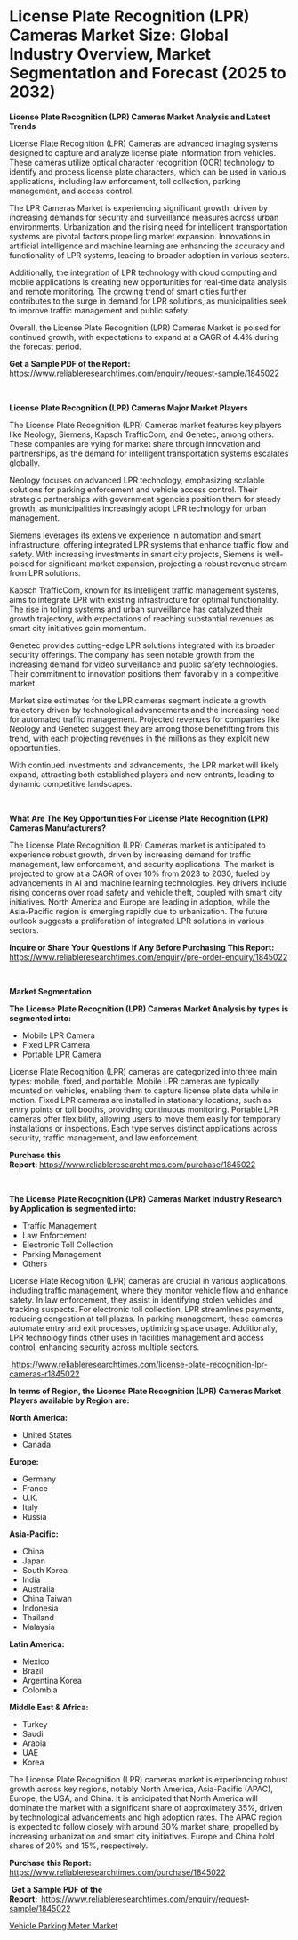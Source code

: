 <p><h1>License Plate Recognition (LPR) Cameras Market Size: Global Industry Overview, Market Segmentation and Forecast (2025 to 2032)</h1></p><p><strong>License Plate Recognition (LPR) Cameras Market Analysis and Latest Trends</strong></p>
<p><p>License Plate Recognition (LPR) Cameras are advanced imaging systems designed to capture and analyze license plate information from vehicles. These cameras utilize optical character recognition (OCR) technology to identify and process license plate characters, which can be used in various applications, including law enforcement, toll collection, parking management, and access control.</p><p>The LPR Cameras Market is experiencing significant growth, driven by increasing demands for security and surveillance measures across urban environments. Urbanization and the rising need for intelligent transportation systems are pivotal factors propelling market expansion. Innovations in artificial intelligence and machine learning are enhancing the accuracy and functionality of LPR systems, leading to broader adoption in various sectors.</p><p>Additionally, the integration of LPR technology with cloud computing and mobile applications is creating new opportunities for real-time data analysis and remote monitoring. The growing trend of smart cities further contributes to the surge in demand for LPR solutions, as municipalities seek to improve traffic management and public safety.</p><p>Overall, the License Plate Recognition (LPR) Cameras Market is poised for continued growth, with expectations to expand at a CAGR of 4.4% during the forecast period.</p></p>
<p><strong>Get a Sample PDF of the Report:&nbsp;</strong> <a href="https://www.reliableresearchtimes.com/enquiry/request-sample/1845022?utm_campaign=3311&utm_medium=2&utm_source=Github&utm_content=ia&utm_term=12042025&utm_id=license-plate-recognition-lpr-cameras">https://www.reliableresearchtimes.com/enquiry/request-sample/1845022</a></p>
<p>&nbsp;</p>
<p><strong>License Plate Recognition (LPR) Cameras Major Market Players</strong></p>
<p><p>The License Plate Recognition (LPR) Cameras market features key players like Neology, Siemens, Kapsch TrafficCom, and Genetec, among others. These companies are vying for market share through innovation and partnerships, as the demand for intelligent transportation systems escalates globally.</p><p>Neology focuses on advanced LPR technology, emphasizing scalable solutions for parking enforcement and vehicle access control. Their strategic partnerships with government agencies position them for steady growth, as municipalities increasingly adopt LPR technology for urban management.</p><p>Siemens leverages its extensive experience in automation and smart infrastructure, offering integrated LPR systems that enhance traffic flow and safety. With increasing investments in smart city projects, Siemens is well-poised for significant market expansion, projecting a robust revenue stream from LPR solutions.</p><p>Kapsch TrafficCom, known for its intelligent traffic management systems, aims to integrate LPR with existing infrastructure for optimal functionality. The rise in tolling systems and urban surveillance has catalyzed their growth trajectory, with expectations of reaching substantial revenues as smart city initiatives gain momentum.</p><p>Genetec provides cutting-edge LPR solutions integrated with its broader security offerings. The company has seen notable growth from the increasing demand for video surveillance and public safety technologies. Their commitment to innovation positions them favorably in a competitive market.</p><p>Market size estimates for the LPR cameras segment indicate a growth trajectory driven by technological advancements and the increasing need for automated traffic management. Projected revenues for companies like Neology and Genetec suggest they are among those benefitting from this trend, with each projecting revenues in the millions as they exploit new opportunities.</p><p>With continued investments and advancements, the LPR market will likely expand, attracting both established players and new entrants, leading to dynamic competitive landscapes.</p></p>
<p>&nbsp;</p>
<p><strong>What Are The Key Opportunities For License Plate Recognition (LPR) Cameras Manufacturers?</strong></p>
<p><p>The License Plate Recognition (LPR) Cameras market is anticipated to experience robust growth, driven by increasing demand for traffic management, law enforcement, and security applications. The market is projected to grow at a CAGR of over 10% from 2023 to 2030, fueled by advancements in AI and machine learning technologies. Key drivers include rising concerns over road safety and vehicle theft, coupled with smart city initiatives. North America and Europe are leading in adoption, while the Asia-Pacific region is emerging rapidly due to urbanization. The future outlook suggests a proliferation of integrated LPR solutions in various sectors.</p></p>
<p><strong>Inquire or Share Your Questions If Any Before Purchasing This Report:</strong> <a href="https://www.reliableresearchtimes.com/enquiry/pre-order-enquiry/1845022?utm_campaign=3311&utm_medium=2&utm_source=Github&utm_content=ia&utm_term=12042025&utm_id=license-plate-recognition-lpr-cameras">https://www.reliableresearchtimes.com/enquiry/pre-order-enquiry/1845022</a></p>
<p>&nbsp;</p>
<p><strong>Market Segmentation</strong></p>
<p><strong>The License Plate Recognition (LPR) Cameras Market Analysis by types is segmented into:</strong></p>
<p><ul><li>Mobile LPR Camera</li><li>Fixed LPR Camera</li><li>Portable LPR Camera</li></ul></p>
<p><p>License Plate Recognition (LPR) cameras are categorized into three main types: mobile, fixed, and portable. Mobile LPR cameras are typically mounted on vehicles, enabling them to capture license plate data while in motion. Fixed LPR cameras are installed in stationary locations, such as entry points or toll booths, providing continuous monitoring. Portable LPR cameras offer flexibility, allowing users to move them easily for temporary installations or inspections. Each type serves distinct applications across security, traffic management, and law enforcement.</p></p>
<p><strong>Purchase this Report:&nbsp;</strong><a href="https://www.reliableresearchtimes.com/purchase/1845022?utm_campaign=3311&utm_medium=2&utm_source=Github&utm_content=ia&utm_term=12042025&utm_id=license-plate-recognition-lpr-cameras">https://www.reliableresearchtimes.com/purchase/1845022</a></p>
<p>&nbsp;</p>
<p><strong>The License Plate Recognition (LPR) Cameras Market Industry Research by Application is segmented into:</strong></p>
<p><ul><li>Traffic Management</li><li>Law Enforcement</li><li>Electronic Toll Collection</li><li>Parking Management</li><li>Others</li></ul></p>
<p><p>License Plate Recognition (LPR) cameras are crucial in various applications, including traffic management, where they monitor vehicle flow and enhance safety. In law enforcement, they assist in identifying stolen vehicles and tracking suspects. For electronic toll collection, LPR streamlines payments, reducing congestion at toll plazas. In parking management, these cameras automate entry and exit processes, optimizing space usage. Additionally, LPR technology finds other uses in facilities management and access control, enhancing security across multiple sectors.</p></p>
<p><a href="https://www.reliableresearchtimes.com/license-plate-recognition-lpr-cameras-r1845022?utm_campaign=3311&utm_medium=2&utm_source=Github&utm_content=ia&utm_term=12042025&utm_id=license-plate-recognition-lpr-cameras">&nbsp;https://www.reliableresearchtimes.com/license-plate-recognition-lpr-cameras-r1845022</a></p>
<p><strong>In terms of Region, the License Plate Recognition (LPR) Cameras Market Players available by Region are:</strong></p>
<p>
    <p> <strong> North America: </strong>
        <ul>
            <li>United States</li>
            <li>Canada</li>
        </ul>
        </p> 
    <p> <strong> Europe: </strong>
        <ul>
            <li>Germany</li>
            <li>France</li>
            <li>U.K.</li>
            <li>Italy</li>
            <li>Russia</li>
        </ul>
        </p> 
    <p> <strong> Asia-Pacific: </strong>
        <ul>
            <li>China</li>
            <li>Japan</li>
            <li>South Korea</li>
            <li>India</li>
            <li>Australia</li>
            <li>China Taiwan</li>
            <li>Indonesia</li>
            <li>Thailand</li>
            <li>Malaysia</li>
        </ul>
        </p> 
    <p> <strong> Latin America: </strong>
        <ul>
            <li>Mexico</li>
            <li>Brazil</li>
            <li>Argentina Korea</li>
            <li>Colombia</li>
        </ul>
        </p> 
    <p> <strong> Middle East & Africa: </strong>
        <ul>
            <li>Turkey</li>
            <li>Saudi</li>
            <li>Arabia</li>
            <li>UAE</li>
            <li>Korea</li>
        </ul>
    </p>
    </p>
<p><p>The License Plate Recognition (LPR) cameras market is experiencing robust growth across key regions, notably North America, Asia-Pacific (APAC), Europe, the USA, and China. It is anticipated that North America will dominate the market with a significant share of approximately 35%, driven by technological advancements and high adoption rates. The APAC region is expected to follow closely with around 30% market share, propelled by increasing urbanization and smart city initiatives. Europe and China hold shares of 20% and 15%, respectively.</p></p>
<p><strong>Purchase this Report: </strong><a href="https://www.reliableresearchtimes.com/purchase/1845022?utm_campaign=3311&utm_medium=2&utm_source=Github&utm_content=ia&utm_term=12042025&utm_id=license-plate-recognition-lpr-cameras">https://www.reliableresearchtimes.com/purchase/1845022</a></p>
<p>&nbsp;<strong>Get a Sample PDF of the Report:&nbsp;&nbsp;</strong><a href="https://www.reliableresearchtimes.com/enquiry/request-sample/1845022?utm_campaign=3311&utm_medium=2&utm_source=Github&utm_content=ia&utm_term=12042025&utm_id=license-plate-recognition-lpr-cameras">https://www.reliableresearchtimes.com/enquiry/request-sample/1845022</a></p>
<p><strong></strong></p>
<p><p><a href="https://github.com/kmettjanksj7/Market-Research-Report-List-1/blob/main/vehicle-parking-meter-market.md?utm_campaign=3311&utm_medium=2&utm_source=Github&utm_content=ia&utm_term=12042025&utm_id=license-plate-recognition-lpr-cameras">Vehicle Parking Meter Market</a></p></p>